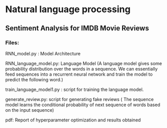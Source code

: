 # Natural language processing

## Sentiment Analysis for IMDB Movie Reviews

### Files:
RNN_model.py : Model Architecture

RNN_language_model.py: Language Model (A language model gives some probability distribution over the words in a sequence. We can essentially feed sequences into a recurrent neural network and train the model to predict the following word.)

train_language_model1.py : script for training the language model.

generate_review.py: script for generating fake reviews ( The sequence model learns the conditional probability of next sequence of words based on the input sequence)

pdf: Report of hyperparameter optimization and results obtained
